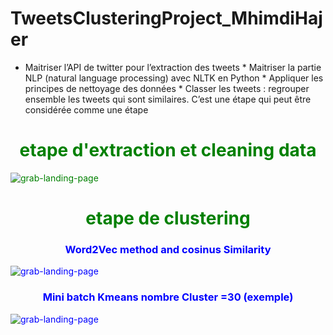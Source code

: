 # TweetsClusteringProject_MhimdiHajer
* Maitriser l’API de twitter pour l’extraction des tweets * Maitriser la partie NLP (natural language processing) avec NLTK en Python * Appliquer les principes de nettoyage des données * Classer les tweets : regrouper ensemble les tweets qui sont similaires. C’est une étape qui peut être considérée comme une étape

# <font color='green'> <center> etape d'extraction et cleaning data

![grab-landing-page](https://github.com/HajerMhimdi/TweetsClusteringProject_MhimdiHajer/edit/main/Extracting_and_cleaningData.gif)

# <font color='green'> <center>etape de clustering



### <font color='blue'> <center> Word2Vec method and cosinus Similarity

![grab-landing-page](https://github.com/HajerMhimdi/TweetsClusteringProject_MhimdiHajer/edit/main/methode1_word2Vec.gif)

### <font color='blue'> <center> Mini batch Kmeans nombre Cluster =30 (exemple)

![grab-landing-page](https://github.com/HajerMhimdi/TweetsClusteringProject_MhimdiHajer/edit/main/MiniBatchKmeans30.gif)


